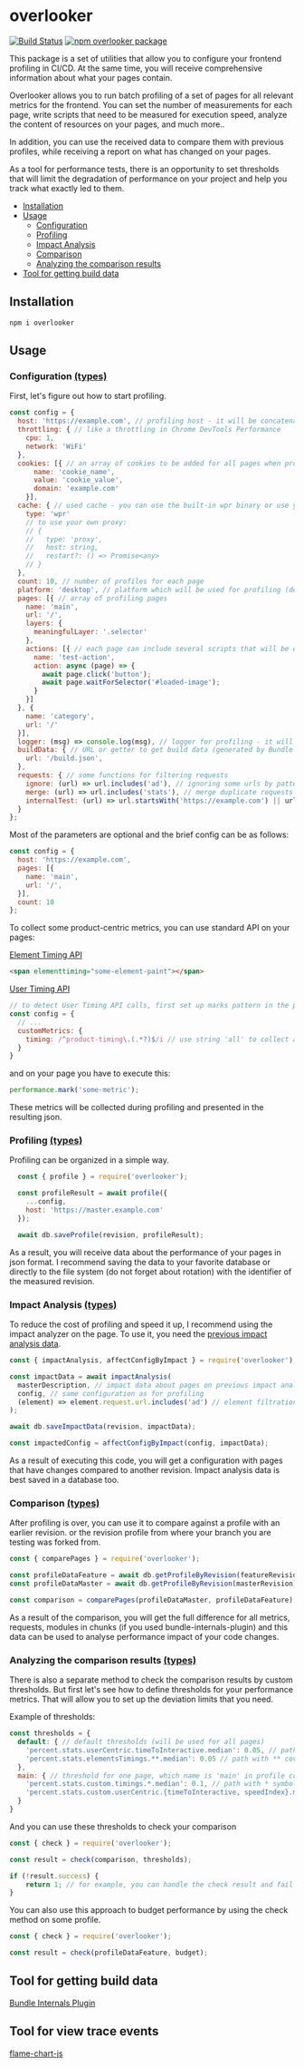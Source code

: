 # overlooker

[![Build Status](https://travis-ci.com/overlookerjs/overlooker.svg?branch=master)](https://travis-ci.com/overlookerjs/overlooker) [![npm overlooker package](https://img.shields.io/npm/v/overlooker)](https://www.npmjs.com/package/overlooker)


This package is a set of utilities that allow you to configure your frontend profiling in CI/CD.
At the same time, you will receive comprehensive information about what your pages contain.

Overlooker allows you to run batch profiling of a set of pages for all relevant metrics for the frontend. 
You can set the number of measurements for each page, 
write scripts that need to be measured for execution speed, 
analyze the content of resources on your pages, and much more..

In addition, you can use the received data to compare them with previous profiles, 
while receiving a report on what has changed on your pages.

As a tool for performance tests, there is an opportunity to set thresholds 
that will limit the degradation of performance on your project and help you track what exactly led to them.

* [Installation](#installation)
* [Usage](#usage)
  * [Configuration](#configuration-types)
  * [Profiling](#profiling-types)
  * [Impact Analysis](#impact-analysis-types)
  * [Comparison](#comparison-types)
  * [Analyzing the comparison results](#analyzing-the-comparison-results-types)
* [Tool for getting build data](#tool-for-getting-build-data)
  
## Installation
```
npm i overlooker
```
## Usage

### Configuration [(types)](https://github.com/overlookerjs/overlooker/blob/master/src/types.d.ts#L321)
First, let's figure out how to start profiling.
```js
const config = {
  host: 'https://example.com', // profiling host - it will be concatenated for urls of all pages
  throttling: { // like a throttling in Chrome DevTools Performance
    cpu: 1,
    network: 'WiFi'
  },
  cookies: [{ // an array of cookies to be added for all pages when profiling
      name: 'cookie_name',
      value: 'cookie_value',
      domain: 'example.com'
    }],
  cache: { // used cache - you can use the built-in wpr binary or use your own proxy
    type: 'wpr'
    // to use your own proxy:
    // {
    //   type: 'proxy',
    //   host: string,
    //   restart?: () => Promise<any>
    // }
  },
  count: 10, // number of profiles for each page
  platform: 'desktop', // platform which will be used for profiling (desktop|mobile)
  pages: [{ // array of profiling pages
    name: 'main',
    url: '/',
    layers: {
      meaningfulLayer: '.selector'
    },
    actions: [{ // each page can include several scripts that will be executed after the page is loaded
      name: 'test-action',
      action: async (page) => {
        await page.click('button');
        await page.waitForSelector('#loaded-image');
      }
    }]
  }, {
    name: 'category',
    url: '/'
  }],
  logger: (msg) => console.log(msg), // logger for profiling - it will receive messages during the profiling process
  buildData: { // URL or getter to get build data (generated by Bundle Internals Plugin) to assemble complete profiling data
    url: '/build.json',
  },
  requests: { // some functions for filtering requests
    ignore: (url) => url.includes('ad'), // ignoring some urls by pattern
    merge: (url) => url.includes('stats'), // merge duplicate requests
    internalTest: (url) => url.startsWith('https://example.com') || url.startsWith('https://example.io'), // pattern for detecting internal resources
  }
};
```

Most of the parameters are optional and the brief config can be as follows:
```js
const config = {
  host: 'https://example.com',
  pages: [{
    name: 'main',
    url: '/',
  }],
  count: 10
};
```

To collect some product-centric metrics, you can use standard API on your pages:

[Element Timing API](https://wicg.github.io/element-timing/)
```html
<span elementtiming="some-element-paint"></span>
```
[User Timing API](https://developer.mozilla.org/en-US/docs/Web/API/User_Timing_API) 
```js
// to detect User Timing API calls, first set up marks pattern in the profiling configuration
const config = {
  // ...
  customMetrics: {
    timing: /^product-timing\.(.*?)$/i // use string 'all' to collect all timings
  }
}
```
and on your page you have to execute this:
```js
performance.mark('some-metric');
```


These metrics will be collected during profiling and presented in the resulting json.

### Profiling [(types)](https://github.com/overlookerjs/overlooker/blob/master/src/types.d.ts#L2)
Profiling can be organized in a simple way.
```js
  const { profile } = require('overlooker');

  const profileResult = await profile({
    ...config,
    host: 'https://master.example.com'
  });

  await db.saveProfile(revision, profileResult);
```
As a result, you will receive data about the performance of your pages in json format.
I recommend saving the data to your favorite database or directly to the file system (do not forget about rotation) with the identifier of the measured revision.

### Impact Analysis [(types)](https://github.com/overlookerjs/overlooker/blob/master/src/types.d.ts#L415)
To reduce the cost of profiling and speed it up, I recommend using the impact analyzer on the page.
To use it, you need the [previous impact analysis data](https://github.com/overlookerjs/overlooker/blob/master/src/types.d.ts#L406).
```js
const { impactAnalysis, affectConfigByImpact } = require('overlooker');

const impactData = await impactAnalysis(
  masterDescription, // impact data about pages on previous impact analysis
  config, // same configuration as for profiling 
  (element) => element.request.url.includes('ad') // element filtration for collecting stable impact data (for example, you can filter dynamic ad urls) 
);

await db.saveImpactData(revision, impactData);

const impactedConfig = affectConfigByImpact(config, impactData);

```
As a result of executing this code, you will get a configuration with pages that have changes compared to another revision.
Impact analysis data is best saved in a database too.


### Comparison [(types)](https://github.com/overlookerjs/overlooker/blob/master/src/types.d.ts#L224)
After profiling is over, you can use it to compare against a profile with an earlier revision.
or the revision profile from where your branch you are testing was forked from.
```js
const { comparePages } = require('overlooker');

const profileDataFeature = await db.getProfileByRevision(featureRevision);
const profileDataMaster = await db.getProfileByRevision(masterRevision);

const comparison = comparePages(profileDataMaster, profileDataFeature);
```
As a result of the comparison, you will get the full difference for all metrics,
requests, modules in chunks (if you used bundle-internals-plugin) and this data 
can be used to analyse performance impact of your code changes.

### Analyzing the comparison results  [(types)](https://github.com/overlookerjs/overlooker/blob/master/src/types.d.ts#L283)
There is also a separate method to check the comparison results by custom thresholds. 
But first let's see how to define thresholds for your performance metrics.
That will allow you to set up the deviation limits that you need.

Example of thresholds:
```js
const thresholds = {
  default: { // default thresholds (will be used for all pages)
    'percent.stats.userCentric.timeToInteractive.median': 0.05, // path for value in comparison object and limit for deviation
    'percent.stats.elementsTimings.**.median': 0.05 // path with ** covers all nested paths up to keys after this point
  },
  main: { // threshold for one page, which name is 'main' in profile configuration
    'percent.stats.custom.timings.*.median': 0.1, // path with * symbol covers all keys on this level
    'percent.stats.custom.userCentric.{timeToInteractive, speedIndex}.median': 0.1 // path with {} symbol covers all included keys on this level
  }
}
```

And you can use these thresholds to check your comparison
```js
const { check } = require('overlooker');

const result = check(comparison, thresholds);

if (!result.success) {
    return 1; // for example, you can handle the check result and fail the build
}
```

You can also use this approach to budget performance by using the check method
on some profile.
```js
const { check } = require('overlooker');

const result = check(profileDataFeature, budget);
```
 
## Tool for getting build data
[Bundle Internals Plugin](https://github.com/smelukov/bundle-internals)

## Tool for view trace events
[flame-chart-js](https://github.com/pyatyispyatil/flame-chart-js)
